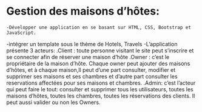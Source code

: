   # Gestion des maisons d’hôtes:
    -Développer une application en se basant sur HTML, CSS, Bootstrap et JavaScript.
   -intégrer un template sous le thème de Hotels, Travels
   -L’application présente 3 acteurs:
          .Client : toute personne visitant le site peut s’inscrire et se connecter afin de réserver une maison d’hôte
          .Owner : c’est le propriétaire de la maison d’hôte. Chaque owner peut ajouter des maisons d’hôtes, et à chaque maison,Il peut d’une part
                   consulter, modifier et supprimer ses maisons et ses chambres et d’autre part consulter les reservations affectées pour ses maisons et chambres.
          .Admin: c’est l’acteur qui peut faire le tout: consulter et supprimer tous les utilisateurs, toutes les maisons d’hôtes, toutes les chambres, toutes les réservations des clients. 
                  Il peut aussi valider ou non les Owners.
